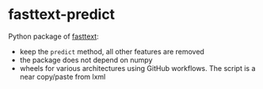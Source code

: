 # fasttext-predict

Python package of [fasttext](https://github.com/facebookresearch/fastText):
* keep the `predict` method, all other features are removed
* the package does not depend on numpy
* wheels for various architectures using GitHub workflows. The script is a near copy/paste from lxml
